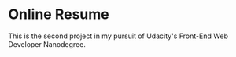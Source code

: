 # Online Resume

This is the second project in my pursuit of Udacity's Front-End Web Developer
Nanodegree.